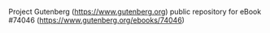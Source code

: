 Project Gutenberg (https://www.gutenberg.org) public repository for eBook #74046 (https://www.gutenberg.org/ebooks/74046)
